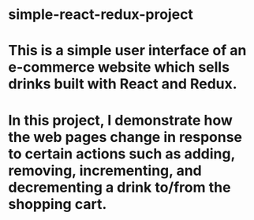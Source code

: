 # simple-react-redux-project
# This is a simple user interface of an e-commerce website which sells drinks built with React and Redux.
# In this project, I demonstrate how the web pages change in response to certain actions such as adding, removing, incrementing, and decrementing a drink to/from the shopping cart.
